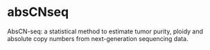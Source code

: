 absCNseq
========

AbsCN-seq: a statistical method to estimate tumor purity, ploidy and absolute copy numbers from next-generation sequencing data.
